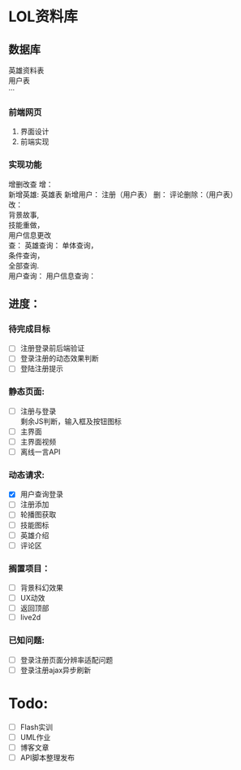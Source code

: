 <!--
 * @Description: 
 * @Version: 0.0.1
 * @Autor: 冰彦糖
 * @Date: 2019-11-22 14:40:13
 * @LastEditors: 冰彦糖
 * @LastEditTime: 2019-12-09 00:34:59
 -->
# LOL资料库
## 数据库
英雄资料表  
用户表  
···
### 前端网页
1. 界面设计
2. 前端实现
### 实现功能
增删改查
增：  
    新增英雄:  英雄表
    新增用户： 注册（用户表）
删：
    评论删除：（用户表）  
改：  
    背景故事,  
    技能重做，  
    用户信息更改  
查：
    英雄查询： 
        单体查询，  
        条件查询，  
        全部查询.  
    用户查询： 
        用户信息查询：  
## 进度：  
### 待完成目标 
- [ ] 注册登录前后端验证
- [ ] 登录注册的动态效果判断
- [ ] 登陆注册提示
### 静态页面:  
- [ ] 注册与登录  
剩余JS判断，输入框及按钮图标
- [ ] 主界面
- [ ] 主界面视频
- [ ] 离线一言API
### 动态请求:
- [x] 用户查询登录
- [ ] 注册添加
- [ ] 轮播图获取
- [ ] 技能图标
- [ ] 英雄介绍
- [ ] 评论区
### 搁置项目：
- [ ] 背景科幻效果
- [ ] UX动效
- [ ] 返回顶部
- [ ] live2d

### 已知问题:  
- [ ] 登录注册页面分辨率适配问题
- [ ] 登录注册ajax异步刷新

# Todo:
- [ ] Flash实训
- [ ] UML作业
- [ ] 博客文章
- [ ] API脚本整理发布